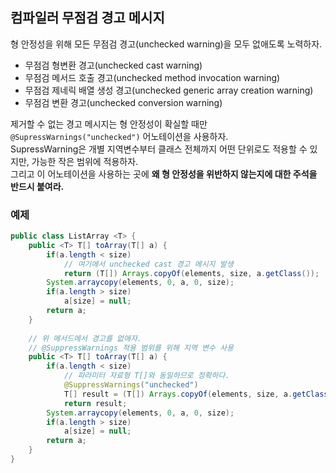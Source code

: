 ## 컴파일러 무점검 경고 메시지
형 안정성을 위해 모든 무점검 경고(unchecked warning)을 모두 없애도록 노력하자.
* 무점검 형변환 경고(unchecked cast warning)
* 무점검 메서드 호출 경고(unchecked method invocation warning)
* 무점검 제네릭 배열 생성 경고(unchecked generic array creation warning)
* 무점검 변환 경고(unchecked conversion warning)

제거할 수 없는 경고 메시지는 형 안정성이 확실할 때만 `@SupressWarnings("unchecked")` 어노테이션을 사용하자.  
SupressWarning은 개별 지역변수부터 클래스 전체까지 어떤 단위로도 적용할 수 있지만, 가능한 작은 범위에 적용하자.  
그리고 이 어노테이션을 사용하는 곳에 **왜 형 안정성을 위반하지 않는지에 대한 주석을 반드시 붙여라.**

### 예제
```java
public class ListArray <T> {
    public <T> T[] toArray(T[] a) {
        if(a.length < size)
            // 여기에서 unchecked cast 경고 메시지 발생
            return (T[]) Arrays.copyOf(elements, size, a.getClass());
        System.arraycopy(elements, 0, a, 0, size);
        if(a.length > size)
            a[size] = null;
        return a;
    }
    
    // 위 메서드에서 경고를 없애자.
    // @SuppressWarnings 적용 범위를 위해 지역 변수 사용
    public <T> T[] toArray(T[] a) {
        if(a.length < size)
            // 파라미터 자료형 T[]와 동일하므로 정확하다.
            @SuppressWarnings("unchecked")
            T[] result = (T[]) Arrays.copyOf(elements, size, a.getClass());
            return result;
        System.arraycopy(elements, 0, a, 0, size);
        if(a.length > size)
            a[size] = null;
        return a; 
    }
}
```